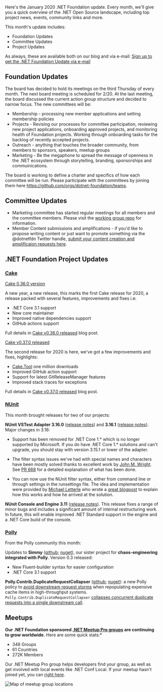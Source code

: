 Here's the January 2020 .NET Foundation update. Every month, we'll give you a quick overview of the .NET Open Source landscape, including top project news, events, community links and more.

This month's update includes:

* Foundation Updates
* Committee Updates
* Project Updates

As always, these are available both on our blog and via e-mail: [Sign up to get the .NET Foundation Update via e-mail](http://eepurl.com/dhL_qb)

## Foundation Updates

The board has decided to hold its meetings on the third Thursday of every month. The next board meeting is scheduled for 2/20. At the last meeting, the board discussed the current action group structure and decided to narrow focus. The new committees will be:

* Membership - processing new member applications and setting membership policies
* Projects - Revising our processes for committee participation, reviewing new project applications, onboarding approved projects, and monitoring health of Foundation projects. Working through onboarding tasks for the backlog of recently accepted projects. 
* Outreach - anything that touches the broader community, from members to sponsors, speakers, meetup groups
* Marketing - Be the megaphone to spread the message of openness in the .NET ecosystem through storytelling, branding, sponsorships and commuinications. 

The board is working to define a charter and specifics of how each committee will be run. Please participate with the committees by joining them here https://github.com/orgs/dotnet-foundation/teams.

## Committee Updates
* Marketing committee has started regular meetings for all members and the committee members. Please visit the [working group repo](https://github.com/dotnet-foundation/wg-marketing) for information. 
* Member Content submissions and amplifications - if you'd like to propose writing content or just want to promote something via the @dotnetfdn Twitter handle, [submit your content creation and amplificaion requests here](https://github.com/dotnet-foundation/content).

## .NET Foundation Project Updates

### [Cake](https://github.com/cake-build/cake)

[Cake 0.36.0 version](https://cakebuild.net/blog/2020/01/cake-v0.36.0-released)

A new year, a new release, this marks the first Cake release for 2020, a release packed with several features, improvements and fixes i.e:

* .NET Core 3.1 support
* New core maintainer
* Improved native dependencies support
* GitHub actions support

Full details in [Cake v0.36.0 released](https://cakebuild.net/blog/2020/01/cake-v0.36.0-released) blog post.

[Cake v0.37.0 released](https://cakebuild.net/blog/2020/02/cake-v0.37.0-released)

The second release for 2020 is here, we've got a few improvements and fixes, highlights:

* [Cake.Tool](https://www.nuget.org/packages/Cake.Tool/) one million downloads
* Improved GitHub action support
* Support for latest GitReleaseManager features
* Improved stack traces for exceptions

Full details in [Cake v0.37.0 released](https://cakebuild.net/blog/2020/02/cake-v0.37.0-released) blog post.

### [NUnit](https://nunit.org/)

This month brought releases for two of our projects:

**NUnit VSTest Adapter 3.16.0** ([release notes](https://github.com/nunit/docs/wiki/Adapter-Release-Notes#nunit3-test-adapter-for-visual-studio---version-3160---january-3-2020)) and **3.16.1** ([release notes](https://github.com/nunit/docs/wiki/Adapter-Release-Notes#nunit3-test-adapter-for-visual-studio---version-3161---january-16-2020)). Major changes in 3.16:

- Support has been removed for .NET Core 1.* which is no longer supported by Microsoft. If you do have .NET Core 1.* solutions and can't upgrade, you should stay with version 3.15.1 or lower of the adapter.

- The filter syntax issues we've had with special names and characters have been mostly solved thanks to excellent work by [John M. Wright](https://github.com/johnmwright). See [PR 668](https://github.com/nunit/nunit3-vs-adapter/pull/668) for a detailed explanation of what has been done.

- You can now use the NUnit filter syntax, either from command line or through settings in the runsettings file. The idea and implementation were provided by [Michael Letterle](https://github.com/mletterle) who wrote a [great blogpost](http://blog.prokrams.com/2019/12/16/nunit3-filter-dotnet/) to explain how this works and how he arrived at the solution.

**NUnit Console and Engine 3.11** ([release notes](https://github.com/nunit/docs/wiki/Console-Release-Notes#nunit-console-311---january-26-2020)). This release fixes a range of minor bugs and includes a significant amount of internal restructuring work. In future, this will enable improved .NET Standard support in the engine and a .NET Core build of the console.

### [Polly](https://github.com/App-vNext/Polly)

From the Polly community this month: 

Updates to **Simmy** ([github](https://github.com/Polly-Contrib/Simmy); [nuget](https://www.nuget.org/packages/Polly.Contrib.Simmy)), our sister project for **chaos-engineering integrated with Polly**.  Version 0.3 released:

- New Fluent-builder syntax for easier configuration
- .NET Core 3.1 support

**Polly.Contrib.DuplicateRequestCollapser** ([github](https://github.com/Polly-Contrib/Polly.Contrib.DuplicateRequestCollapser); [nuget](https://www.nuget.org/packages/Polly.Contrib.DuplicateRequestCollapser/)): a new Polly policy to [avoid downstream request storms](https://github.com/App-vNext/Polly/wiki/Avoiding-cache-repopulation-request-storms) when repopulating expensive cache items in high-throughput systems.  `Polly.Contrib.DuplicateRequestCollapser` [collapses concurrent duplicate requests into a single downstream call](https://github.com/Polly-Contrib/Polly.Contrib.DuplicateRequestCollapser/blob/master/README.md).  


## Meetups

**Our .NET Foundation sponsored [.NET Meetup Pro groups](https://www.meetup.com/pro/dotnet) are continuing to grow worldwide.** Here are some quick stats:*
* 348 Groups
* 61 Countries
*	272K Members

Our .NET Meetup Pro group helps developers find your group, as well as get involved with local events like .NET Conf Local. If your meetup hasn't joined yet, you can [right here](https://aka.ms/add-dotnet-meetup).

![Map of meetup group locations](https://user-images.githubusercontent.com/1427284/74241694-64015800-4c91-11ea-9431-736bc05717a0.png)
